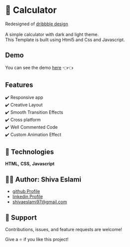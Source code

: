 
# 📕 Calculator


Redesigned of [dribbble design](<https://dribbble.com/shots/14136491-Daily-UI-004-Calculator>) \
\
A simple calculator with dark and light theme.
\
This Template is built using Html5 and Css and Javascript.

## Demo

You can see the demo [here](<https://shiva-eslami-calculator.netlify.app/>) 👈👈


## Features

✔️ Responsive app\
✔️ Creative Layout\
✔️ Smooth Transition Effects\
✔️ Cross platform\
✔️ Well Commented Code\
✔️ Custom Animation Effect


## 🚀 Technologies

**HTML,** **CSS,** **Javascript**


## 👩‍💻 Author: Shiva Eslami

- [github Profile](https://github.com/ShivaEslami97)
- [linkedin Profile](https://www.linkedin.com/in/shiva-esmailpoureslami/)
- <shivaeslami97@gmail.com>


## 🤝 Support

Contributions, issues, and feature requests are welcome!

Give a ⭐️ if you like this project!
